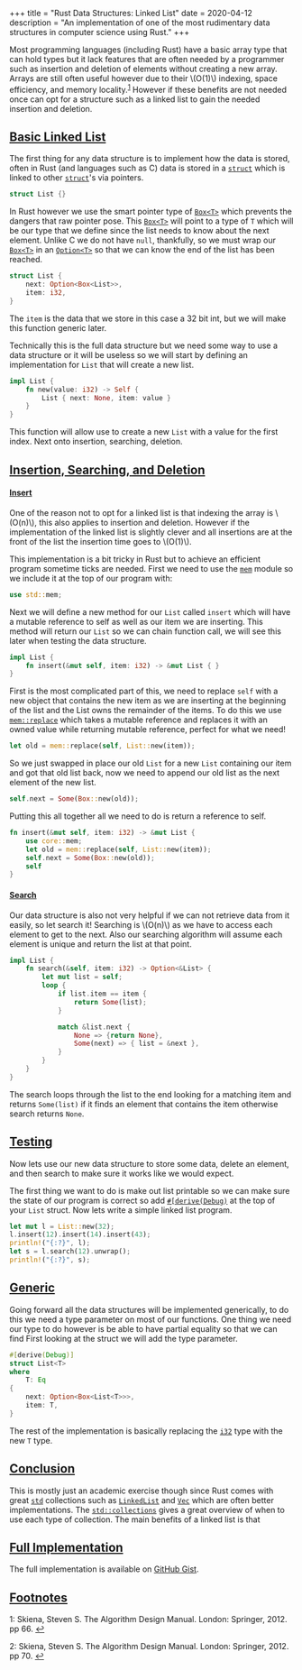 +++
title = "Rust Data Structures: Linked List"
date = 2020-04-12
description = "An implementation of one of the most rudimentary data structures in computer science using Rust."
+++

Most programming languages (including Rust) have a basic array type that can hold types but it lack features that are often needed by a programmer such as insertion and deletion of elements without creating a new array. Arrays are still often useful however due to their \\(O(1)\\) indexing, space efficiency, and memory locality.<sup id="lab1">[1](#ref1)</sup> However if these benefits are not needed once can opt for a structure such as a linked list to gain the needed insertion and deletion. 

## [Basic Linked List](#basic-linked-list)

The first thing for any data structure is to implement how the data is stored, often in Rust (and languages such as C) data is stored in a [`struct`](https://doc.rust-lang.org/std/keyword.struct.html) which is linked to other [`struct`](https://doc.rust-lang.org/std/keyword.struct.html)'s via pointers. 

```rust
struct List {}
```

In Rust however we use the smart pointer type of [`Box<T>`](https://doc.rust-lang.org/std/boxed/index.html) which prevents the dangers that raw pointer pose. This [`Box<T>`](https://doc.rust-lang.org/std/boxed/index.html) will point to a type of `T` which will be our type that we define since the list needs to know about the next element. Unlike C we do not have `null`, thankfully, so we must wrap our [`Box<T>`](https://doc.rust-lang.org/std/boxed/index.html) in an [`Option<T>`](https://doc.rust-lang.org/std/option/index.html) so that we can know the end of the list has been reached. 

```rust
struct List {
    next: Option<Box<List>>,
    item: i32,
}
```

The `item` is the data that we store in this case a 32 bit int, but we will make this function generic later. 

Technically this is the full data structure but we need some way to use a data structure or it will be useless so we will start by defining an implementation for `List` that will create a new list.

```rust
impl List {
    fn new(value: i32) -> Self {
        List { next: None, item: value }
    }
}
```

This function will allow use to create a new `List` with a value for the first index. Next onto insertion, searching, deletion.

## [Insertion, Searching, and Deletion](#insertion-searching-and-deletion)

#### [Insert](#insert)

One of the reason not to opt for a linked list is that indexing the array is \\(O(n)\\), this also applies to insertion and deletion. However if the implementation of the linked list is slightly clever and all insertions are at the front of the list the insertion time goes to \\(O(1)\\).

This implementation is a bit tricky in Rust but to achieve an efficient program sometime ticks are needed. First we need to use the [`mem`](https://doc.rust-lang.org/std/mem/index.html) module so we include it at the top of our program with:

```rust
use std::mem;
```

Next we will define a new method for our `List` called `insert` which will have a mutable reference to self as well as our item we are inserting. This method will return our `List` so we can chain function call, we will see this later when testing the data structure.

```rust
impl List {
    fn insert(&mut self, item: i32) -> &mut List { }
}
```

First is the most complicated part of this, we need to replace `self` with a new object that contains the new item as we are inserting at the beginning of the list and the List owns the remainder of the items. To do this we use [`mem::replace`](https://doc.rust-lang.org/std/mem/fn.replace.html) which takes a mutable reference and replaces it with an owned value while returning mutable reference, perfect for what we need!

```rust 
let old = mem::replace(self, List::new(item));
```

So we just swapped in place our old `List` for a new `List` containing our item and got that old list back, now we need to append our old list as the next element of the new list.

```rust
self.next = Some(Box::new(old));
```

Putting this all together all we need to do is return a reference to self.

```rust 
fn insert(&mut self, item: i32) -> &mut List {
    use core::mem;
    let old = mem::replace(self, List::new(item));
    self.next = Some(Box::new(old));
    self
}
```

#### [Search](#search)

Our data structure is also not very helpful if we can not retrieve data from it easily, so let search it! Searching is \\(O(n)\\) as we have to access each element to get to the next. Also our searching algorithm will assume each element is unique and return the list at that point. 

```rust
impl List {
    fn search(&self, item: i32) -> Option<&List> {
        let mut list = self;
        loop {
            if list.item == item {
                return Some(list);
            }

            match &list.next {
                None => {return None},
                Some(next) => { list = &next },
            }
        }
    }
}
```

The search loops through the list to the end looking for a matching item and returns `Some(list)` if it finds an element that contains the item otherwise search returns `None`.

## [Testing](#testing)

Now lets use our new data structure to store some data, delete an element, and then search to make sure it works like we would expect.

The first thing we want to do is make out list printable so we can make sure the state of our program is correct so add [`#[derive(Debug)`](https://doc.rust-lang.org/stable/rust-by-example/hello/print/print_debug.html) at the top of your `List` struct. Now lets write a simple linked list program.

```rust 
let mut l = List::new(32);
l.insert(12).insert(14).insert(43);
println!("{:?}", l);
let s = l.search(12).unwrap();
println!("{:?}", s);
```

## [Generic](#generic)

Going forward all the data structures will be implemented generically, to do this we need a type parameter on most of our functions. One thing we need our type to do however is be able to have partial equality so that we can find First looking at the struct we will add the type parameter.

```rust 
#[derive(Debug)]
struct List<T> 
where 
    T: Eq
{
    next: Option<Box<List<T>>>,
    item: T,
}
```

The rest of the implementation is basically replacing the [`i32`](https://doc.rust-lang.org/std/primitive.i32.html) type with the new `T` type.

## [Conclusion](#conclusion)

This is mostly just an academic exercise though since Rust comes with great [`std`](https://doc.rust-lang.org/std/) collections such as [`LinkedList`](https://doc.rust-lang.org/std/collections/struct.LinkedList.html) and [`Vec`](https://doc.rust-lang.org/std/collections/struct.LinkedList.html) which are often better implementations. The [`std::collections`](https://doc.rust-lang.org/std/collections/index.html#when-should-you-use-which-collection) gives a great overview of when to use each type of collection. The main benefits of a linked list is that 

## [Full Implementation](#full-implementation)

The full implementation is available on [GitHub Gist](https://gist.github.com/grant0417/c2d945ab040a0de16bfd16c308d29c22#file-linked_list-rs).

## [Footnotes](#footnotes)

<a name="ref1">1</a>: 
Skiena, Steven S. The Algorithm Design Manual. London: Springer, 2012. pp 66. [↩](#lab1)

<a name="ref2">2</a>: 
Skiena, Steven S. The Algorithm Design Manual. London: Springer, 2012. pp 70. [↩](#lab2)
